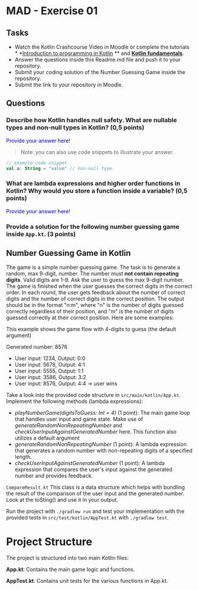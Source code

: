 # MAD - Exercise 01

## Tasks

* Watch the Kotlin Crashcourse Video in Moodle or complete the tutorials *
  *[Introduction to programming in Kotlin](https://developer.android.com/courses/pathways/android-basics-compose-unit-1-pathway-1)
  ** and **[Kotlin fundamentals](https://developer.android.com/courses/pathways/android-basics-compose-unit-2-pathway-1
  )**.
* Answer the questions inside this Readme.md file and push it to your repository.
* Submit your coding solution of the Number Guessing Game inside the repository.
* Submit the link to your repository in Moodle.

## Questions

### Describe how Kotlin handles null safety. What are nullable types and non-null types in Kotlin? (0,5 points)

<span style="color:blue">Provide your answer here! </span>
> Note: you can also use code snippets to illustrate your answer.

```kotlin 
// example code snippet
val a: String = "value" // non-null type
```

### What are lambda expressions and higher order functions in Kotlin? Why would you store a function inside a variable? (0,5 points)

<span style="color:blue">Provide your answer here!</span>

### Provide a solution for the following number guessing game inside `App.kt`. (3 points)

## Number Guessing Game in Kotlin

The game is a simple number guessing game. The task is to generate a random, max 9-digit, number. The number must **not
contain repeating digits**. Valid digits are 1-9.
Ask the user to guess the max 9-digit number. The game is finished when the user guesses the correct digits in the
correct order.
In each round, the user gets feedback about the number of correct digits and the number of correct digits in the correct
position.
The output should be in the format "n:m", where "n" is the number of digits guessed correctly regardless of their
position,
and "m" is the number of digits guessed correctly at their correct position. Here are some examples:

This example shows the game flow with 4-digits to guess (the default argument)

Generated number: 8576

- User input: 1234, Output: 0:0
- User input: 5678, Output: 4:1
- User input: 5555, Output: 1:1
- User input: 3586, Output: 3:2
- User input: 8576, Output: 4:4 -> user wins

Take a look into the provided code structure in `src/main/kotlin/App.kt`. Implement the following methods (lambda
expressions):

- _playNumberGame(digitsToGuess: Int = 4)_ (1 point): The main game loop that handles user input and game state. Make
  use of _generateRandomNonRepeatingNumber_ and _checkUserInputAgainstGeneratedNumber_ here. This function also utilizes
  a default argument
- _generateRandomNonRepeatingNumber_ (1 point): A lambda expression that generates a random number with non-repeating
  digits of a specified length.
- _checkUserInputAgainstGeneratedNumber_ (1 point): A lambda expression that compares the user's input against the
  generated number and provides feedback.

``CompareResult.kt`` This class is a data structure which helps with bundling the result of the comparison of the user
input and the generated number. Look at the toSting() and use it in your output.

Run the project with `./gradlew run` and test your implementation with the provided tests
in `src/test/kotlin/AppTest.kt` with `./gradlew test`.

# Project Structure

The project is structured into two main Kotlin files:

**App.kt**: Contains the main game logic and functions.

**AppTest.kt**: Contains unit tests for the various functions in App.kt.

